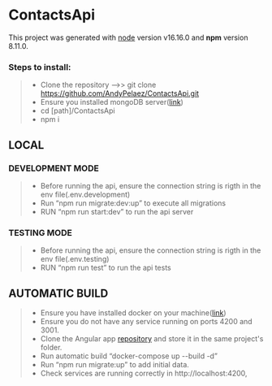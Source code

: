 # ContactsApi

This project was generated with [node](https://nodejs.org/en/) version v16.16.0 and **npm** version 8.11.0.
### Steps to install:

> - Clone the repository -->>  git clone https://github.com/AndyPelaez/ContactsApi.git
> - Ensure you installed mongoDB server([link](https://www.mongodb.com/docs/manual/installation/))
> - cd [path]/ContactsApi
> - npm i

## LOCAL
### DEVELOPMENT MODE

> - Before running the api, ensure the connection string is rigth in the env file(.env.development)
> - Run “npm run migrate:dev:up” to execute all migrations
> - RUN “npm run start:dev” to run the api server


### TESTING MODE

> - Before running the api, ensure the connection string is rigth in the env file(.env.testing)
> - RUN “npm run test” to run the api tests


## AUTOMATIC BUILD
> - Ensure you have installed docker on your machine([link](https://docs.docker.com/engine/install/))
> - Ensure you do not have any service running on ports 4200 and 3001.
> - Clone the Angular app [repository](https://github.com/AndyPelaez/ContactsApp) and store it in the same project's folder.
> - Run automatic build “docker-compose up --build -d”
> - Run “npm run migrate:up” to add initial data.
> - Check services are running correctly in http://localhost:4200,
